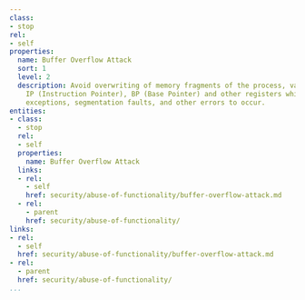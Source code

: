 ```yaml
---
class:
- stop
rel:
- self
properties:
  name: Buffer Overflow Attack
  sort: 1
  level: 2
  description: Avoid overwriting of memory fragments of the process, values of the
    IP (Instruction Pointer), BP (Base Pointer) and other registers which can cause
    exceptions, segmentation faults, and other errors to occur.
entities:
- class:
  - stop
  rel:
  - self
  properties:
    name: Buffer Overflow Attack
  links:
  - rel:
    - self
    href: security/abuse-of-functionality/buffer-overflow-attack.md
  - rel:
    - parent
    href: security/abuse-of-functionality/
links:
- rel:
  - self
  href: security/abuse-of-functionality/buffer-overflow-attack.md
- rel:
  - parent
  href: security/abuse-of-functionality/
...
```

